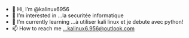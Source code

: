- 👋 Hi, I’m @kalinux6956
- 👀 I’m interested in ...la securitée informatique 
- 🌱 I’m currently learning ...à utiliser kali linux et je debute avec python!
- 📫 How to reach me ...kalinux6.956@outlook.com

<!---
kalinux6956/kalinux6956 is a ✨ special ✨ repository because its `README.md` (this file) appears on your GitHub profile.
You can click the Preview link to take a look at your changes.
--->
